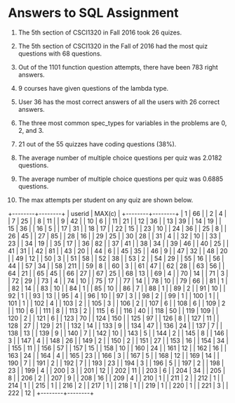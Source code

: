 # Answers to SQL Assignment 

1. The 5th section of CSCI1320 in Fall 2016 took 26 quizes.

2. The 5th section of CSCI1320 in the Fall of 2016 had the most quiz questions with 68 questions.  

3. Out of the 1101 function question attempts, there have been 783 right answers. 

4. 9 courses have given questions of the lambda type.

5. User 36 has the most correct answers of all the users with 26 correct answers.

6. The three most common spec_types for variables in the problems are 0, 2, and 3.

7. 21 out of the 55 quizzes have coding questions (38%).

8. The average number of multiple choice questions per quiz was 2.0182 questions.

9. The average number of multiple choice questions per quiz was 0.6885 questions.

10. The max attempts per student on any quiz are shown below.

+--------+--------+
| userid | MAX(c) |
+--------+--------+
|      1 |     66 |
|      2 |      4 |
|      7 |     25 |
|      8 |     11 |
|      9 |     42 |
|     10 |      6 |
|     11 |     21 |
|     12 |     36 |
|     13 |     39 |
|     14 |     19 |
|     15 |     36 |
|     16 |      5 |
|     17 |     31 |
|     18 |     17 |
|     22 |     15 |
|     23 |     10 |
|     24 |     36 |
|     25 |      8 |
|     26 |     45 |
|     27 |     85 |
|     28 |     16 |
|     29 |     25 |
|     30 |     28 |
|     31 |      4 |
|     32 |     10 |
|     33 |     23 |
|     34 |     19 |
|     35 |     17 |
|     36 |     82 |
|     37 |     41 |
|     38 |     34 |
|     39 |     46 |
|     40 |     25 |
|     41 |     31 |
|     42 |     81 |
|     43 |     20 |
|     44 |      6 |
|     45 |     35 |
|     46 |      9 |
|     47 |     32 |
|     48 |     20 |
|     49 |     12 |
|     50 |      3 |
|     51 |     58 |
|     52 |     38 |
|     53 |      2 |
|     54 |     29 |
|     55 |     16 |
|     56 |     44 |
|     57 |     34 |
|     58 |    211 |
|     59 |      8 |
|     60 |      3 |
|     61 |     47 |
|     62 |     28 |
|     63 |     56 |
|     64 |     21 |
|     65 |     45 |
|     66 |     27 |
|     67 |     25 |
|     68 |     13 |
|     69 |      4 |
|     70 |     14 |
|     71 |      3 |
|     72 |     29 |
|     73 |      4 |
|     74 |     10 |
|     75 |     17 |
|     77 |     14 |
|     78 |     10 |
|     79 |     66 |
|     81 |      1 |
|     82 |     14 |
|     83 |     10 |
|     84 |      1 |
|     85 |     10 |
|     86 |      7 |
|     88 |      1 |
|     89 |      2 |
|     91 |     10 |
|     92 |      1 |
|     93 |     13 |
|     95 |      4 |
|     96 |     10 |
|     97 |      3 |
|     98 |      2 |
|     99 |      1 |
|    100 |      1 |
|    101 |      1 |
|    102 |      4 |
|    103 |      2 |
|    105 |      3 |
|    106 |      2 |
|    107 |      6 |
|    108 |      6 |
|    109 |      2 |
|    110 |      6 |
|    111 |      8 |
|    113 |      2 |
|    115 |      6 |
|    116 |     40 |
|    118 |     50 |
|    119 |    109 |
|    120 |      2 |
|    121 |      6 |
|    123 |     70 |
|    124 |    150 |
|    125 |     97 |
|    126 |      8 |
|    127 |     11 |
|    128 |     27 |
|    129 |     21 |
|    132 |     14 |
|    133 |      9 |
|    134 |     47 |
|    136 |     24 |
|    137 |      7 |
|    138 |     13 |
|    139 |      9 |
|    140 |      7 |
|    142 |     10 |
|    143 |      5 |
|    144 |      2 |
|    145 |      8 |
|    146 |      3 |
|    147 |      4 |
|    148 |     26 |
|    149 |      2 |
|    150 |      2 |
|    151 |     27 |
|    153 |     16 |
|    154 |     34 |
|    155 |     11 |
|    156 |     57 |
|    157 |     15 |
|    158 |     10 |
|    160 |     24 |
|    161 |     12 |
|    162 |     16 |
|    163 |     24 |
|    164 |      4 |
|    165 |     23 |
|    166 |      3 |
|    167 |      5 |
|    168 |     12 |
|    169 |     14 |
|    190 |      7 |
|    191 |      2 |
|    192 |      7 |
|    193 |     23 |
|    194 |      3 |
|    196 |      5 |
|    197 |      2 |
|    198 |     23 |
|    199 |      4 |
|    200 |      3 |
|    201 |     12 |
|    202 |     11 |
|    203 |      6 |
|    204 |     34 |
|    205 |      8 |
|    206 |      2 |
|    207 |      9 |
|    208 |     16 |
|    209 |      4 |
|    210 |      1 |
|    211 |      2 |
|    212 |      1 |
|    214 |      1 |
|    215 |      1 |
|    216 |      2 |
|    217 |      1 |
|    218 |      1 |
|    219 |      1 |
|    220 |      1 |
|    221 |      3 |
|    222 |     12 |
+--------+--------+



